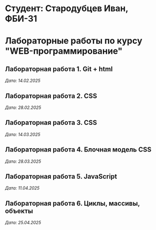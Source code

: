 # Студент: Стародубцев Иван, ФБИ-31

# Лабораторные работы по курсу "WEB-программирование"

## Лабораторная работа 1. Git + html

*Дата: 14.02.2025*

## Лабораторная работа 2. CSS

*Дата: 28.02.2025*

## Лабораторная работа 3. CSS

*Дата: 14.03.2025*

## Лабораторная работа 4. Блочная модель CSS

*Дата: 28.03.2025*

## Лабораторная работа 5. JavaScript

*Дата: 11.04.2025*

## Лабораторная работа 6. Циклы, массивы, объекты

*Дата: 25.04.2025*

